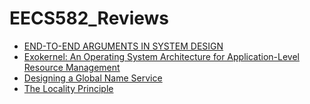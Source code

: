 # EECS582_Reviews

- [END-TO-END ARGUMENTS IN SYSTEM DESIGN](Endtoend.md)
- [Exokernel: An Operating System Architecture for Application-Level Resource Management](Exokernel.md)
- [Designing a Global Name Service](DesignGlobalNameService.md)
- [The Locality Principle](LocalityPrinciple.md)
